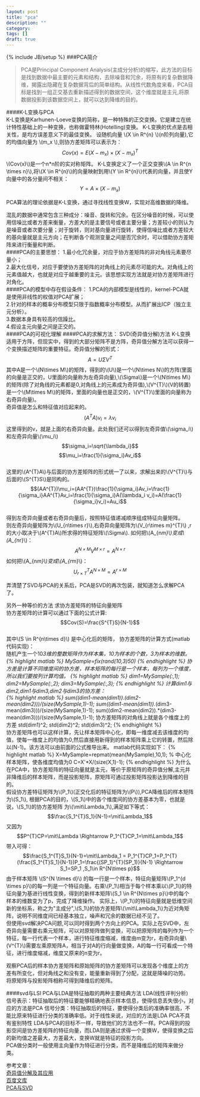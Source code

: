 ```yaml
---
layout: post
title: "pca"
description: ""
category: 
tags: []
draft: true
---
```

{% include JB/setup %}
###PCA简介
>PCA是Principal Component Analysis(主成分分析)的缩写，此方法的目标是找到数据中最主要的元素和结构，去除噪音和冗余，将原有的复杂数据降维，揭露出隐藏在复杂数据背后的简单结构。从线性代数角度来看，PCA目标是找到一组正交基去重新描述得到的数据空间，这个维度就是主元,将原数据投影到该数据空间上，就可以达到降维的目的。    


####K-L变换与PCA  
K-L变换是Karhunen-Loeve变换的简称，是一种特殊的正交变换。它是建立在统计特性基础上的一种变换，也称做霍特林(Hotelling)变换。
K-L变换的优点是去相关性，是均方误差意义下的最佳变换。
设随机向量 \\(X \in R^{n} \\)(n阶列向量),它的均值向量为 \\(m_x \\),则协方差矩阵可以表示为：  
$$Cov(x)= E{(X-m_x) \times (X-m_x)^{T}}$$
\\(Cov(x)\\)是一个n*n阶的实对称矩阵。
K-L变换定义了一个正交变换\\(A \in R^{n \times n}\\),将\\(X \in R^{n}\\)的向量映射到用\\(Y \in R^{n}\\)代表的向量，并且使Y向量中的各分量间不相关：  
$$Y=A \times (X-m_x) $$
 
PCA算法的理论依据是K-L变换，通过寻找线性变换W，实现对高维数据的降维。  

混乱的数据中通常包含三种成分：噪音、旋转和冗余。在区分噪音的时候，可以使用信噪比或者方差来衡量，方差大的是主要信号或者主要分量；方差较小的则认为是噪音或者次要分量；对于旋转，则对基向量进行旋转，使得信噪比或者方差较大的基向量就是主元方向；在判断各个观测变量之间是否冗余时，可以借助协方差矩阵来进行衡量和判断。  
####PCA的主要思想：
1.最小化冗余量，对应于协方差矩阵的非对角线元素要尽量小；  
2.最大化信号，对应于要使协方差矩阵的对角线上的元素尽可能的大。对角线上的元素值越大，也就是对应于越重要的主元。该思想实现方法就是对协方差矩阵进行对角化。  
####PCA的模型中存在假设条件：
1.PCA的内部模型是线性的，kernel-PCA就是使用非线性的权值对PCA扩展；  
2.针对的样本的概率分布模型只限于指数概率分布模型。从而扩展出ICP（独立主元分析）。  
3.数据本身具有较高的信躁比。  
4.假设主元向量之间是正交的。  
####PCA的可视化理解
####PCA的求解方法：
SVD(奇异值分解)方法
K-L变换适用于方阵，但现实中，得到的大部分矩阵不是方阵，奇异值分解方法可以获得一个变换描述矩阵的重要特征。奇异值分解的形式：
$$A=U\Sigma V^{T}$$
其中A是一个\\(N\times M\\)的矩阵，得到的\\(U\\)是一个\\(N\times N\\)的方阵(里面的向量是正交的，U里面的向量称为左奇异向量),\\(\Sigma\\)是一个\\(N\times M\\)的矩阵(除了对角线的元素都是0,对角线上的元素成为奇异值),\\(V^{T}\\)(V的转置)是一个\\(M\times M\\)的矩阵，里面的向量也是正交的，\\(V^{T}\\)里面的向量称为右奇异向量)。   
奇异值是怎么和特征值对应起来的。  
$$(A^{T}A)v_i=\lambda v_i$$
这里得到的v，就是上面的右奇异向量。此处我们还可以得到左奇异值\\(\sigma_i\\)和左奇异向量\\(\mu_i\\)   
$$\sigma_i=\sqrt{\lambda_i}$$
$$\mu_i=\frac{1}{\sigma_i}Av_i$$  
这里的\\(A^{T}A\\)与后面的协方差矩阵的形式统一了以来，求解出来的\\(V^{T}\\)与后面的\\(S^{T}S\\)是同构的。  
$$(AA^{T})\mu_i=(AA^{T})\frac{1}{\sigma_i}Av_i=\frac{1}{\sigma_i}AA^{T}Av_i=\frac{1}{\sigma_i}A(\lambda_i v_i)=A(\frac{1}{\sigma_i}v_i)=Au_i$$  
得到左奇异向量或者右奇异向量后，按照特征值递减顺序组成特征向量矩阵。  
则左奇异向量矩阵为\\(U_{n\times r}\\),右奇异向量矩阵为\\(V_{r\times m}^{T}\\) ,r的大小取决于\\(A^{T}A\\)所求得的特征矩阵\\(\Sigma\\).
如何把\\(A_{n*m}\\)变成\\(A_{n*r}\\)：  
$$A^{N\times M} V^{M\times r}=A^{N\times r}$$ 
如何把\\(A_{n*m}\\)变成\\(A_{r*m}\\)：  
$$U_{r\times T}^{T} A^{N\times M}=A^{r\times M}$$ 

弄清楚了SVD与PCA的关系后，PCA是SVD的再次包装，就知道怎么求解PCA了。

另外一种等价的方法 
求协方差矩阵的特征向量矩阵  
协方差矩阵的计算可以通过下面的公式计算:
$$Cov(S)=\frac{S^{T}S}{N-1}$$  
其中\\(S \in R^{n\times d}\\) 是中心化后的矩阵，
协方差矩阵的计算方式(matlab代码实现)：  
随机产生一个10*3维的整数矩阵作为样本集，10为样本的个数，3为样本的维数。
{% highlight matlab %}
MySample=fix(rand(10,3)*50)
{% endhighlight %}
协方差是计算不同维度间的协方差，样本矩阵的每行是一个样本，每列为一个维度，所以我们要按列计算均值。
{% highlight matlab %}
dim1=MySample(:,1);
dim2=MySample(:,2);
dim3=MySample(:,3);
{% endhighlight %}
计算dim1与dim2,dim1与dim3,dim2与dim3的协方差：  
{% highlight matlab %}
sum((dim1-mean(dim1)).*(dim2-mean(dim2)))/(size(MySample,1)-1);
sum((dim1-mean(dim1)).*(dim3-mean(dim3)))/(size(MySample,1)-1);
sum((dim2-mean(dim2)).*(dim3-mean(dim3)))/(size(MySample,1)-1);
协方差矩阵的对角线上就是各个维度上的方差
std(dim1)^2;
std(dim2)^2;
std(dim3)^2;
{% endhighlight %}  
协方差矩阵也可以这样计算，先让样本矩阵中心化，即每一维度减去该维度的均值，使每一维度上的均值为0,然后直接用新得到的样本矩阵乘上它的转置，然后除以(N-1)。该方法可以由前面的公式推导出来。
matlab代码实现如下：
{% highlight matlab %}
X=MySample=repmat(mean(MySample),10,1);  %  中心化样本矩阵，使各维度均值为0
C=X'*X/(size(X,1)-1);
{% endhighlight %}
为什么在PCA中，协方差矩阵的特征向量就是主元，等价于原矩阵的奇异值分解,主元并非降维后的样本矩阵，而是投影矩阵，原矩阵可通过投影矩阵投影达到降维的目的。  
假设协方差特征矩阵为\\(P_1\\)(正交化后的特征矩阵为\\(P\\)),PCA降维后的样本矩阵为\\(S_1\\),
根据PCA的目的，\\(S_1\\)中的各个维度间的协方差基本为零，也就是说，\\(S_1\\)的协方差矩阵
为\\(\mit\Lambda_1\\),满足如下等式：
$$\frac{S_1^{T}S_1}{N-1}=\mit\Lambda_1$$
又因为
$$P^{T}CP=\mit\Lambda \Rightarrow P_1^{T}CP_1=\mit\Lambda_1$$
带入可得：
$$\frac{S_1^{T}S_1}{N-1}=\mit\Lambda_1 = P_1^{T}CP_1=P_1^{T}(\frac{S_1^{T}S_1}{N-1})P_1=\frac{(SP_1)^{T}(SP_1)}{N-1} \Rightarrow S_1=SP_1 ,S_1\in R^{N\times p}$$
由于样本矩阵 \\(S^{N \times d}\\) 的每一行是一个样本，特征向量矩阵\\(P_1^{d \times p}\\)的每一列是一个特征向量。右乘\\(P_1\\)相当于每个样本乘以\\(P_1\\)的特征向量为基进行线性变换，得到的新样本矩阵\\(S_1 \in R^{N\times p}\\)中的每个样本的维数变为了p，完成了降维操作。
实际上，\\(P_1\\)的特征向量就是低维空间新的坐标系，称之为"主成分",\\(S_1\\)的协方差矩阵\\(\mit\Lambda_1\\)为近对角矩阵，说明不同维度间已经基本独立，噪声和冗余的数据已经不见了。  
但使用svd解决PCA问题,可以同时得到两个方向上的PCA。实际上在SVD中，左奇异向量需要右乘元矩阵，可以对原矩阵做列变换，可以把原矩阵的每列作为一个特征，每一行代表一个样本，进行特征维度缩减，维度由m变为r，右奇异向量\\(V^{T}\\)需要左乘原矩阵A，相当于对A的行向量做变换，A的每一行可看成一个特征，进行维度缩减，维度又原来的n变为r。

观察PCA后的样本协方差矩阵和原始矩阵的协方差矩阵可以发现各个维度上的方差有所变化，但对角线之和没有变，能量重新得到了分配，这就是降噪的功劳。
将原矩阵与投影矩阵相称可得到降维后的矩阵。

####svd与LSI
PCA与LDA是特征抽取的两种主要经典方法
LDA(线性评判分析)
信号表示：特征抽取后的特征要能够精确地表示样本信息，使得信息丢失很小，对应的方法是PCA
信号分类：特征抽取后的特征，要使得分类后的准确率很高，不能比原来特征进行分类的准确率低。对于线性来说，对应的方法是LDA
PCA不具有鉴别特性
LDA与PCA的目标不一样，导致他们的方法也不一样。PCA得到的投影空间是协方差矩阵的特征向量，而LDA则是通过求得一个变换W，使得变换之后的新均值之差最大，方差最大，变换W就是特征的投影方向。  
PCA做分类时一般使用主向量作为特征进行分类，而不是降维后的矩阵来做分类。

  
参考文章：  
[奇异值分解及其应用](http://www.cnblogs.com/LeftNotEasy/archive/2011/01/19/svd-and-applications.html)  
[百度文库](http://wenku.baidu.com/view/14ca1548e518964bcf847c28.html?re=view)  
[PCA与SVD](http://www.cnblogs.com/LeftNotEasy/archive/2011/01/19/svd-and-applications.html)  


